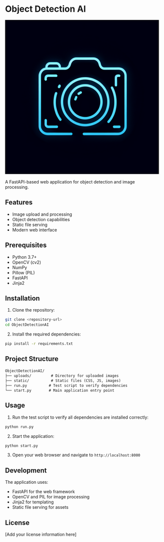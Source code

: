 # Object Detection AI

![Object Detection AI](generated-icon.png)

A FastAPI-based web application for object detection and image processing.

## Features

- Image upload and processing
- Object detection capabilities
- Static file serving
- Modern web interface

## Prerequisites

- Python 3.7+
- OpenCV (cv2)
- NumPy
- Pillow (PIL)
- FastAPI
- Jinja2

## Installation

1. Clone the repository:
```bash
git clone <repository-url>
cd ObjectDetectionAI
```

2. Install the required dependencies:
```bash
pip install -r requirements.txt
```

## Project Structure

```
ObjectDetectionAI/
├── uploads/         # Directory for uploaded images
├── static/          # Static files (CSS, JS, images)
├── run.py          # Test script to verify dependencies
└── start.py        # Main application entry point
```

## Usage

1. Run the test script to verify all dependencies are installed correctly:
```bash
python run.py
```

2. Start the application:
```bash
python start.py
```

3. Open your web browser and navigate to `http://localhost:8000`

## Development

The application uses:
- FastAPI for the web framework
- OpenCV and PIL for image processing
- Jinja2 for templating
- Static file serving for assets

## License

[Add your license information here] 
